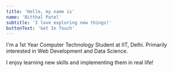```yaml
---
title: 'Hello, my name is'
name: 'Bitthal Patel'
subtitle: 'I love exploring new things!'
buttonText: 'Get In Touch'
---
```


I'm a 1st Year Computer Technology Student at IIT, Delhi. Primarily interested in Web Development and Data Science.

I enjoy learning new skills and implementing them in real life!
